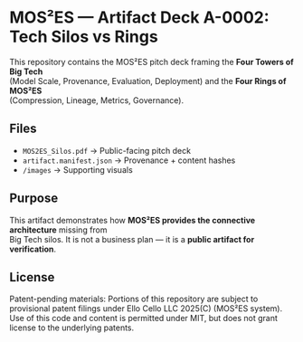 # MOS²ES — Artifact Deck A-0002: Tech Silos vs Rings

This repository contains the MOS²ES pitch deck framing the **Four Towers of Big Tech**  
(Model Scale, Provenance, Evaluation, Deployment) and the **Four Rings of MOS²ES**  
(Compression, Lineage, Metrics, Governance).

## Files
- `MOS2ES_Silos.pdf` → Public-facing pitch deck
- `artifact.manifest.json` → Provenance + content hashes
- `/images` → Supporting visuals

## Purpose
This artifact demonstrates how **MOS²ES provides the connective architecture** missing from  
Big Tech silos. It is not a business plan — it is a **public artifact for verification**.

## License
Patent-pending materials: Portions of this repository are subject to provisional patent filings under Ello Cello LLC 2025(C) (MOS²ES system). Use of this code and content is permitted under MIT, but does not grant license to the underlying patents.

